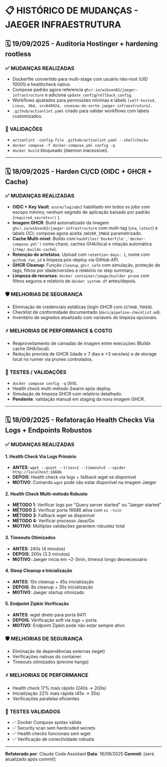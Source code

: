 # 📋 HISTÓRICO DE MUDANÇAS - JAEGER INFRAESTRUTURA

## 🗓️ **19/09/2025 - Auditoria Hostinger + hardening rootless**

### ✅ **MUDANÇAS REALIZADAS**
- Dockerfile convertido para multi-stage com usuário não-root (UID 10001) e healthcheck nativo.
- Compose padrão agora referencia `ghcr.io/wibson82/jaeger-infrastructure` e adiciona `update_config`/`rollback_config`.
- Workflows ajustados para permissões mínimas e labels `[self-hosted, Linux, X64, srv649924, conexao-de-sorte-jaeger-infraestrutura]`.
- `.github/actionlint.yaml` criado para validar workflows com labels customizados.

### 🧪 **VALIDAÇÕES**
- `actionlint -config-file .github/actionlint.yaml --shellcheck=`
- `docker compose -f docker-compose.yml config -q`
- `docker build` bloqueado (daemon inacessível).

---
## 🗓️ **18/09/2025 - Harden CI/CD (OIDC + GHCR + Cache)**

### ✅ **MUDANÇAS REALIZADAS**
- **OIDC + Key Vault**: `azure/login@v2` habilitado em todos os jobs com escopo mínimo; nenhum segredo de aplicação baixado por padrão (`required_secrets=()` ).
- **Imagem GHCR**: Build automatizado da imagem `ghcr.io/wibson82/jaeger-infrastructure` com multi-tag (`sha`, `latest`) e labels OCI; compose agora aceita `JAEGER_IMAGE` parametrizado.
- **Cache Multi-nível**: Buildx com `hashFiles('Dockerfile','docker-compose.yml')` como chave, caches GHA/local e rotação automática (`/tmp/.buildx-cache`).
- **Retenção de artefatos**: Upload com `retention-days: 1`, nome com `github.run_id` e limpeza pós-deploy via GitHub API.
- **GHCR Cleanup**: Função `cleanup_ghcr_safe` com simulação, proteção de tags, filtros por idade/versões e relatório no step summary.
- **Limpeza de recursos**: `docker container/image/builder prune` com filtros seguros e relatório de `docker system df` antes/depois.

### 🛡️ **MELHORIAS DE SEGURANÇA**
- Eliminação de credenciais estáticas (login GHCR com `GITHUB_TOKEN`).
- Checklist de conformidade documentado (`docs/pipeline-checklist.md`).
- Inventário de segredos atualizado com variáveis de limpeza opcionais.

### ⚡ **MELHORIAS DE PERFORMANCE & COSTO**
- Reaproveitamento de camadas de imagem entre execuções (Buildx cache GHA/local).
- Redução prevista de GHCR (idade ≥ 7 dias e >3 versões) e de storage local no runner via prunes controlados.

### 🧪 **TESTES / VALIDAÇÕES**
- `docker compose config -q` (lint).
- Health check multi-método Swarm após deploy.
- Simulação de limpeza GHCR com relatório detalhado.
- **Pendente**: validação manual em staging da nova imagem GHCR.

---
## 🗓️ **18/09/2025 - Refatoração Health Checks Via Logs + Endpoints Robustos**

### ✅ **MUDANÇAS REALIZADAS**

#### **1. Health Check Via Logs Primário**
- **ANTES**: `wget --quiet --tries=1 --timeout=5 --spider http://localhost:16686`
- **DEPOIS**: Health check via logs + fallback wget se disponível
- **MOTIVO**: Comando `wget` pode não estar disponível na imagem Jaeger

#### **2. Health Check Multi-método Robusto**
- **MÉTODO 1**: Verificar logs por "Query server started" ou "Jaeger started"
- **MÉTODO 2**: Verificar porta 16686 ativa com `ss -tuln`
- **MÉTODO 3**: Fallback wget se disponível
- **MÉTODO 4**: Verificar processo Java/Go
- **MOTIVO**: Múltiplas validações garantem robustez total

#### **3. Timeouts Otimizados**
- **ANTES**: 240s (4 minutos)
- **DEPOIS**: 200s (3.3 minutos)
- **MOTIVO**: Jaeger inicia em ~2-3min, timeout longo desnecessário

#### **4. Sleep Cleanup e Inicialização**
- **ANTES**: 10s cleanup + 45s inicialização
- **DEPOIS**: 8s cleanup + 35s inicialização
- **MOTIVO**: Jaeger startup otimizado

#### **5. Endpoint Zipkin Verificação**
- **ANTES**: wget direto para porta 9411
- **DEPOIS**: Verificação soft via logs + porta
- **MOTIVO**: Endpoint Zipkin pode não estar sempre ativo

### 🛡️ **MELHORIAS DE SEGURANÇA**
- Eliminação de dependências externas (wget)
- Verificações nativas do container
- Timeouts otimizados (previne hangs)

### ⚡ **MELHORIAS DE PERFORMANCE**
- Health check 17% mais rápido (240s → 200s)
- Inicialização 22% mais rápida (45s → 35s)
- Verificações paralelas eficientes

### 🧪 **TESTES VALIDADOS**
- ✅ Docker Compose syntax válida
- ✅ Security scan sem hardcoded secrets
- ✅ Health checks funcionais sem wget
- ✅ Verificação de conectividade robusta

---
**Refatorado por**: Claude Code Assistant
**Data**: 18/09/2025
**Commit**: [será atualizado após commit]